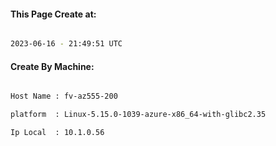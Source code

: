 
   
#### This Page Create at:

```bash

2023-06-16 - 21:49:51 UTC

```

#### Create By Machine:

```bash

Host Name : fv-az555-200

platform  : Linux-5.15.0-1039-azure-x86_64-with-glibc2.35

Ip Local  : 10.1.0.56

```

